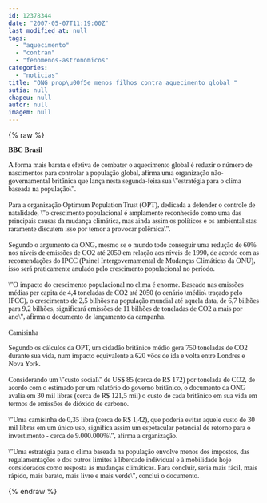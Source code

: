```yaml
---
id: 12378344
date: "2007-05-07T11:19:00Z"
last_modified_at: null
tags:
  - "aquecimento"
  - "contran"
  - "fenomenos-astronomicos"
categories:
  - "noticias"
title: "ONG prop\u00f5e menos filhos contra aquecimento global "
sutia: null
chapeu: null
autor: null
imagem: null
---
```

{% raw %}
<p><P><STRONG><FONT face=Verdana>BBC Brasil </FONT></STRONG></P></p>
<p><P><FONT face=Verdana>A forma mais barata e efetiva de combater o aquecimento global é reduzir o número de nascimentos para controlar a população global, afirma uma organização não-governamental britânica que lança nesta segunda-feira sua \"estratégia para o clima baseada na população\". <BR><BR>Para a organização Optimum Population Trust (OPT), dedicada a defender o controle de natalidade, \"o crescimento populacional é amplamente reconhecido como uma das principais causas da mudança climática, mas ainda assim os políticos e os ambientalistas raramente discutem isso por temor a provocar polêmica\".<BR><BR>Segundo o argumento da ONG, mesmo se o mundo todo conseguir uma redução de 60% nos níveis de emissões de CO2 até 2050 em relação aos níveis de 1990, de acordo com as recomendações do IPCC (Painel Intergovernamental de Mudanças Climáticas da ONU), isso será praticamente anulado pelo crescimento populacional no período.<BR><BR>\"O impacto do crescimento populacional no clima é enorme. Baseado nas emissões médias per capita de 4,4 toneladas de CO2 até 2050 (o cenário \médio\ traçado pelo IPCC), o crescimento de 2,5 bilhões na população mundial até aquela data, de 6,7 bilhões para 9,2 bilhões, significará emissões de 11 bilhões de toneladas de CO2 a mais por ano\", afirma o documento de lançamento da campanha.<BR><BR>Camisinha</FONT></P></p>
<p><P><FONT face=Verdana>Segundo os cálculos da OPT, um cidadão britânico médio gera 750 toneladas de CO2 durante sua vida, num impacto equivalente a 620 vôos de ida e volta entre Londres e Nova York.<BR><BR>Considerando um \"custo social\" de US$ 85 (cerca de R$ 172) por tonelada de CO2, de acordo com o estimado por um relatório do governo britânico, o documento da ONG avalia em 30 mil libras (cerca de R$ 121,5 mil) o custo de cada britânico em sua vida em termos de emissões de dióxido de carbono.<BR><BR>\"Uma camisinha de 0,35 libra (cerca de R$ 1,42), que poderia evitar aquele custo de 30 mil libras em um único uso, significa assim um espetacular potencial de retorno para o investimento - cerca de 9.000.000%\", afirma a organização.<BR><BR>\"Uma estratégia para o clima baseada na população envolve menos dos impostos, das regulamentações e dos outros limites à liberdade individual e à mobilidade hoje considerados como resposta às mudanças climáticas. Para concluir, seria mais fácil, mais rápido, mais barato, mais livre e mais verde\", conclui o documento. </FONT></P> </p>
{% endraw %}
